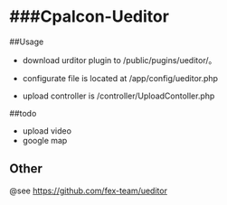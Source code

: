 ###Cpalcon-Ueditor
===================
 

##Usage
 

* download urditor plugin to /public/pugins/ueditor/。

* configurate file is located at /app/config/ueditor.php
* upload controller is /controller/UploadContoller.php

 
##todo
 
* upload video
* google map

## Other
 
@see https://github.com/fex-team/ueditor

 
